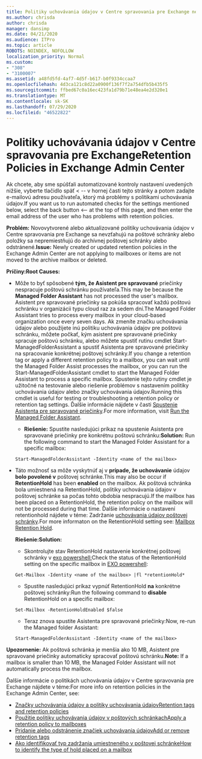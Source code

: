 ```yaml
---
title: Politiky uchovávania údajov v Centre spravovania pre Exchange nefunguje
ms.author: chrisda
author: chrisda
manager: dansimp
ms.date: 04/21/2020
ms.audience: ITPro
ms.topic: article
ROBOTS: NOINDEX, NOFOLLOW
localization_priority: Normal
ms.custom:
- "308"
- "3100007"
ms.assetid: a48fd5fd-4af7-4d5f-b617-b0f9334ccaa7
ms.openlocfilehash: 4d3ca121c8d22a0900f136f7f2a754dfb5b435f5
ms.sourcegitcommit: ffbed67c0a16ec423fa1d79b71e48ea4e2d320e1
ms.translationtype: MT
ms.contentlocale: sk-SK
ms.lasthandoff: 07/29/2020
ms.locfileid: "46522822"
---
```

# <a name="retention-policies-in-exchange-admin-center"></a><span data-ttu-id="e550a-102">Politiky uchovávania údajov v Centre spravovania pre Exchange</span><span class="sxs-lookup"><span data-stu-id="e550a-102">Retention Policies in Exchange Admin Center</span></span>

<span data-ttu-id="e550a-103">Ak chcete, aby sme spúšťali automatizované kontroly nastavení uvedených nižšie, vyberte tlačidlo späť < -- v hornej časti tejto stránky a potom zadajte e-mailovú adresu používateľa, ktorý má problémy s politikami uchovávania údajov.</span><span class="sxs-lookup"><span data-stu-id="e550a-103">If you want us to run automated checks for the settings mentioned below, select the back button <-- at the top of this page, and then enter the email address of the user who has problems with retention policies.</span></span>

 <span data-ttu-id="e550a-104">**Problém:** Novovytvorené alebo aktualizované politiky uchovávania údajov v Centre spravovania pre Exchange sa nevzťahujú na poštové schránky alebo položky sa nepremiestňujú do archívnej poštovej schránky alebo odstránené.</span><span class="sxs-lookup"><span data-stu-id="e550a-104">**Issue:** Newly created or updated retention policies in the Exchange Admin Center are not applying to mailboxes or items are not moved to the archive mailbox or deleted.</span></span> 
  
 <span data-ttu-id="e550a-105">**Príčiny:**</span><span class="sxs-lookup"><span data-stu-id="e550a-105">**Root Causes:**</span></span>
  
- <span data-ttu-id="e550a-106">Môže to byť spôsobené **tým, že Asistent pre spravované** priečinky nespracuje poštovú schránku používateľa.</span><span class="sxs-lookup"><span data-stu-id="e550a-106">This may be because the **Managed Folder Assistant** has not processed the user's mailbox.</span></span> <span data-ttu-id="e550a-107">Asistent pre spravované priečinky sa pokúša spracovať každú poštovú schránku v organizácii typu cloud raz za sedem dní.</span><span class="sxs-lookup"><span data-stu-id="e550a-107">The Managed Folder Assistant tries to process every mailbox in your cloud-based organization once every seven days.</span></span> <span data-ttu-id="e550a-108">Ak zmeníte značku uchovávania údajov alebo použijete inú politiku uchovávania údajov pre poštovú schránku, môžete počkať, kým asistent pre spravované priečinky spracuje poštovú schránku, alebo môžete spustiť rutinu cmdlet Start-ManagedFolderAssistant a spustiť Asistenta pre spravované priečinky na spracovanie konkrétnej poštovej schránky.</span><span class="sxs-lookup"><span data-stu-id="e550a-108">If you change a retention tag or apply a different retention policy to a mailbox, you can wait until the Managed Folder Assist processes the mailbox, or you can run the Start-ManagedFolderAssistant cmdlet to start the Managed Folder Assistant to process a specific mailbox.</span></span> <span data-ttu-id="e550a-109">Spustenie tejto rutiny cmdlet je užitočné na testovanie alebo riešenie problémov s nastavením politiky uchovávania údajov alebo značky uchovávania údajov.</span><span class="sxs-lookup"><span data-stu-id="e550a-109">Running this cmdlet is useful for testing or troubleshooting a retention policy or retention tag settings.</span></span> <span data-ttu-id="e550a-110">Ďalšie informácie nájdete v časti [Spustenie Asistenta pre spravované priečinky](https://msdn.microsoft.com/library/gg271153%28v=exchsrvcs.149%29.aspx#managedfolderassist).</span><span class="sxs-lookup"><span data-stu-id="e550a-110">For more information, visit [Run the Managed Folder Assistant](https://msdn.microsoft.com/library/gg271153%28v=exchsrvcs.149%29.aspx#managedfolderassist).</span></span>
    
  - <span data-ttu-id="e550a-111">**Riešenie:** Spustite nasledujúci príkaz na spustenie Asistenta pre spravované priečinky pre konkrétnu poštovú schránku:</span><span class="sxs-lookup"><span data-stu-id="e550a-111">**Solution:** Run the following command to start the Managed Folder Assistant for a specific mailbox:</span></span>
    
  ```
  Start-ManagedFolderAssistant -Identity <name of the mailbox>
  ```

- <span data-ttu-id="e550a-112">Táto možnosť sa môže vyskytnúť aj v **prípade, že uchovávanie** údajov **bolo povolené v** poštovej schránke.</span><span class="sxs-lookup"><span data-stu-id="e550a-112">This may also be occur if **RetentionHold** has been **enabled** on the mailbox.</span></span> <span data-ttu-id="e550a-113">Ak poštová schránka bola umiestnená na RetentionHold, politiky uchovávania údajov v poštovej schránke sa počas tohto obdobia nespracujú.</span><span class="sxs-lookup"><span data-stu-id="e550a-113">If the mailbox has been placed on a RetentionHold, the retention policy on the mailbox will not be processed during that time.</span></span> <span data-ttu-id="e550a-114">Ďalšie informácie o nastavení retentionhold nájdete v téme: Zadržanie [uchovávania údajov poštovej schránky](https://docs.microsoft.com/exchange/security-and-compliance/messaging-records-management/mailbox-retention-hold).</span><span class="sxs-lookup"><span data-stu-id="e550a-114">For more informaton on the RetentionHold setting see: [Mailbox Retention Hold](https://docs.microsoft.com/exchange/security-and-compliance/messaging-records-management/mailbox-retention-hold).</span></span>
    
    <span data-ttu-id="e550a-115">**Riešenie:**</span><span class="sxs-lookup"><span data-stu-id="e550a-115">**Solution:**</span></span>
    
  - <span data-ttu-id="e550a-116">Skontrolujte stav RetentionHold nastavenie konkrétnej poštovej schránky v [exo powershell:](https://docs.microsoft.com/powershell/exchange/exchange-online/connect-to-exchange-online-powershell/connect-to-exchange-online-powershell?view=exchange-ps)</span><span class="sxs-lookup"><span data-stu-id="e550a-116">Check the status of the RetentionHold setting on the specific mailbox in [EXO powershell](https://docs.microsoft.com/powershell/exchange/exchange-online/connect-to-exchange-online-powershell/connect-to-exchange-online-powershell?view=exchange-ps):</span></span>
    
  ```
  Get-Mailbox -Identity <name of the mailbox> |fl *retentionHold*
  ```

  - <span data-ttu-id="e550a-117">Spustite nasledujúci príkaz vypnúť RetentionHold **na** konkrétne poštovej schránky:</span><span class="sxs-lookup"><span data-stu-id="e550a-117">Run the following command to **disable** RetentionHold on a specific mailbox:</span></span>
    
  ```
  Set-Mailbox -RetentionHoldEnabled $false
  ```

  - <span data-ttu-id="e550a-118">Teraz znova spustite Asistenta pre spravované priečinky:</span><span class="sxs-lookup"><span data-stu-id="e550a-118">Now, re-run the Managed folder Assistant:</span></span>
    
  ```
  Start-ManagedFolderAssistant -Identity <name of the mailbox>
  ```

 <span data-ttu-id="e550a-119">**Upozornenie:** Ak poštová schránka je menšia ako 10 MB, Asistent pre spravované priečinky automaticky spracovať poštovú schránku.</span><span class="sxs-lookup"><span data-stu-id="e550a-119">**Note:** If a mailbox is smaller than 10 MB, the Managed Folder Assistant will not automatically process the mailbox.</span></span>
 
<span data-ttu-id="e550a-120">Ďalšie informácie o politikách uchovávania údajov v Centre spravovania pre Exchange nájdete v téme:</span><span class="sxs-lookup"><span data-stu-id="e550a-120">For more info on retention policies in the Exchange Admin Center, see:</span></span>
- [<span data-ttu-id="e550a-121">Značky uchovávania údajov a politiky uchovávania údajov</span><span class="sxs-lookup"><span data-stu-id="e550a-121">Retention tags and retention policies</span></span>](https://docs.microsoft.com/exchange/security-and-compliance/messaging-records-management/retention-tags-and-policies)
- [<span data-ttu-id="e550a-122">Použitie politiky uchovávania údajov v poštových schránkach</span><span class="sxs-lookup"><span data-stu-id="e550a-122">Apply a retention policy to mailboxes</span></span>](https://docs.microsoft.com/exchange/security-and-compliance/messaging-records-management/apply-retention-policy)
- [<span data-ttu-id="e550a-123">Pridanie alebo odstránenie značiek uchovávania údajov</span><span class="sxs-lookup"><span data-stu-id="e550a-123">Add or remove retention tags</span></span>](https://docs.microsoft.com/exchange/security-and-compliance/messaging-records-management/add-or-remove-retention-tags)
- [<span data-ttu-id="e550a-124">Ako identifikovať typ zadržania umiestneného v poštovej schránke</span><span class="sxs-lookup"><span data-stu-id="e550a-124">How to identify the type of hold placed on a mailbox</span></span>](https://docs.microsoft.com/microsoft-365/compliance/identify-a-hold-on-an-exchange-online-mailbox)
